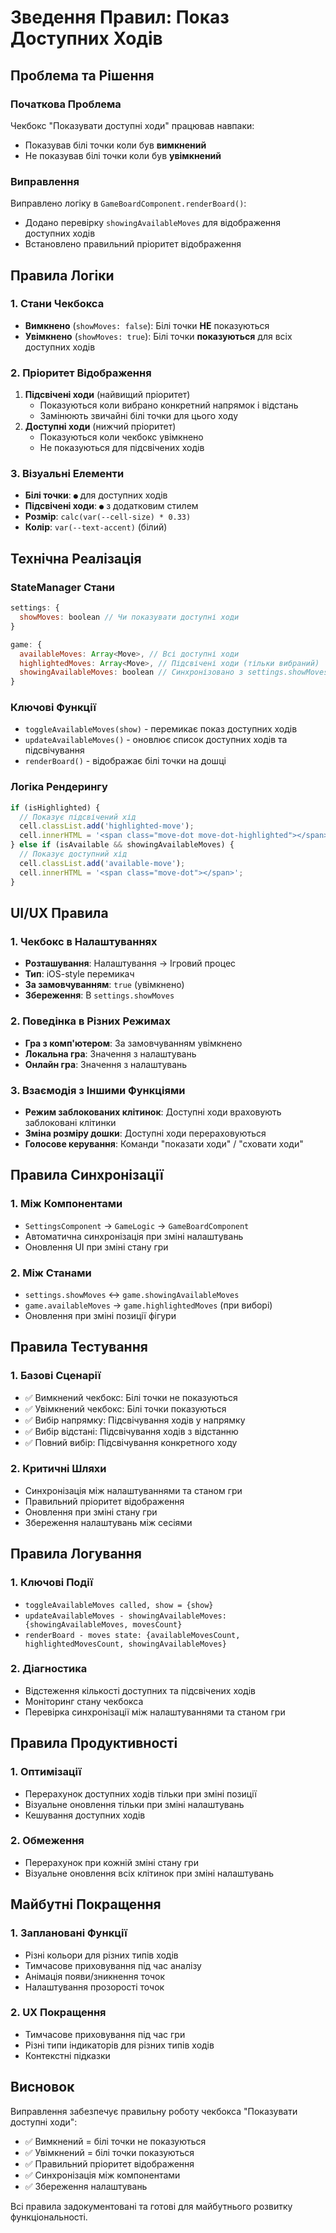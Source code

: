 # Зведення Правил: Показ Доступних Ходів

## Проблема та Рішення

### Початкова Проблема
Чекбокс "Показувати доступні ходи" працював навпаки:
- Показував білі точки коли був **вимкнений**
- Не показував білі точки коли був **увімкнений**

### Виправлення
Виправлено логіку в `GameBoardComponent.renderBoard()`:
- Додано перевірку `showingAvailableMoves` для відображення доступних ходів
- Встановлено правильний пріоритет відображення

## Правила Логіки

### 1. Стани Чекбокса
- **Вимкнено** (`showMoves: false`): Білі точки **НЕ** показуються
- **Увімкнено** (`showMoves: true`): Білі точки **показуються** для всіх доступних ходів

### 2. Пріоритет Відображення
1. **Підсвічені ходи** (найвищий пріоритет)
   - Показуються коли вибрано конкретний напрямок і відстань
   - Замінюють звичайні білі точки для цього ходу
2. **Доступні ходи** (нижчий пріоритет)
   - Показуються коли чекбокс увімкнено
   - Не показуються для підсвічених ходів

### 3. Візуальні Елементи
- **Білі точки**: `●` для доступних ходів
- **Підсвічені ходи**: `●` з додатковим стилем
- **Розмір**: `calc(var(--cell-size) * 0.33)`
- **Колір**: `var(--text-accent)` (білий)

## Технічна Реалізація

### StateManager Стани
```javascript
settings: {
  showMoves: boolean // Чи показувати доступні ходи
}

game: {
  availableMoves: Array<Move>, // Всі доступні ходи
  highlightedMoves: Array<Move>, // Підсвічені ходи (тільки вибраний)
  showingAvailableMoves: boolean // Синхронізовано з settings.showMoves
}
```

### Ключові Функції
- `toggleAvailableMoves(show)` - перемикає показ доступних ходів
- `updateAvailableMoves()` - оновлює список доступних ходів та підсвічування
- `renderBoard()` - відображає білі точки на дошці

### Логіка Рендерингу
```javascript
if (isHighlighted) {
  // Показує підсвічений хід
  cell.classList.add('highlighted-move');
  cell.innerHTML = '<span class="move-dot move-dot-highlighted"></span>';
} else if (isAvailable && showingAvailableMoves) {
  // Показує доступний хід
  cell.classList.add('available-move');
  cell.innerHTML = '<span class="move-dot"></span>';
}
```

## UI/UX Правила

### 1. Чекбокс в Налаштуваннях
- **Розташування**: Налаштування → Ігровий процес
- **Тип**: iOS-style перемикач
- **За замовчуванням**: `true` (увімкнено)
- **Збереження**: В `settings.showMoves`

### 2. Поведінка в Різних Режимах
- **Гра з комп'ютером**: За замовчуванням увімкнено
- **Локальна гра**: Значення з налаштувань
- **Онлайн гра**: Значення з налаштувань

### 3. Взаємодія з Іншими Функціями
- **Режим заблокованих клітинок**: Доступні ходи враховують заблоковані клітинки
- **Зміна розміру дошки**: Доступні ходи перераховуються
- **Голосове керування**: Команди "показати ходи" / "сховати ходи"

## Правила Синхронізації

### 1. Між Компонентами
- `SettingsComponent` → `GameLogic` → `GameBoardComponent`
- Автоматична синхронізація при зміні налаштувань
- Оновлення UI при зміні стану гри

### 2. Між Станами
- `settings.showMoves` ↔ `game.showingAvailableMoves`
- `game.availableMoves` → `game.highlightedMoves` (при виборі)
- Оновлення при зміні позиції фігури

## Правила Тестування

### 1. Базові Сценарії
- ✅ Вимкнений чекбокс: Білі точки не показуються
- ✅ Увімкнений чекбокс: Білі точки показуються
- ✅ Вибір напрямку: Підсвічування ходів у напрямку
- ✅ Вибір відстані: Підсвічування ходів з відстанню
- ✅ Повний вибір: Підсвічування конкретного ходу

### 2. Критичні Шляхи
- Синхронізація між налаштуваннями та станом гри
- Правильний пріоритет відображення
- Оновлення при зміні стану гри
- Збереження налаштувань між сесіями

## Правила Логування

### 1. Ключові Події
- `toggleAvailableMoves called, show = {show}`
- `updateAvailableMoves - showingAvailableMoves: {showingAvailableMoves, movesCount}`
- `renderBoard - moves state: {availableMovesCount, highlightedMovesCount, showingAvailableMoves}`

### 2. Діагностика
- Відстеження кількості доступних та підсвічених ходів
- Моніторинг стану чекбокса
- Перевірка синхронізації між налаштуваннями та станом гри

## Правила Продуктивності

### 1. Оптимізації
- Перерахунок доступних ходів тільки при зміні позиції
- Візуальне оновлення тільки при зміні налаштувань
- Кешування доступних ходів

### 2. Обмеження
- Перерахунок при кожній зміні стану гри
- Візуальне оновлення всіх клітинок при зміні налаштувань

## Майбутні Покращення

### 1. Заплановані Функції
- Різні кольори для різних типів ходів
- Тимчасове приховування під час аналізу
- Анімація появи/зникнення точок
- Налаштування прозорості точок

### 2. UX Покращення
- Тимчасове приховування під час гри
- Різні типи індикаторів для різних типів ходів
- Контекстні підказки

## Висновок

Виправлення забезпечує правильну роботу чекбокса "Показувати доступні ходи":
- ✅ Вимкнений = білі точки не показуються
- ✅ Увімкнений = білі точки показуються
- ✅ Правильний пріоритет відображення
- ✅ Синхронізація між компонентами
- ✅ Збереження налаштувань

Всі правила задокументовані та готові для майбутнього розвитку функціональності. 
